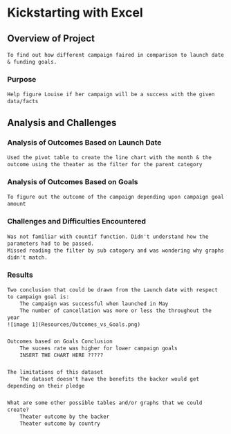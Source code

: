 # Kickstarting with Excel

##    Overview of Project
	To find out how different campaign faired in comparison to launch date & funding goals.
### Purpose
	Help figure Louise if her campaign will be a success with the given data/facts
## Analysis and Challenges


### Analysis of Outcomes Based on Launch Date
	Used the pivot table to create the line chart with the month & the outcome using the theater as the filter for the parent category

### Analysis of Outcomes Based on Goals
	To figure out the outcome of the campaign depending upon campaign goal amount 

### Challenges and Difficulties Encountered
	Was not familiar with countif function. Didn't understand how the parameters had to be passed.
	Missed reading the filter by sub catogory and was wondering why graphs didn't match.
### Results
 	Two conclusion that could be drawn from the Launch date with respect to campaign goal is:
		The campaign was successful when launched in May
		The number of cancellation was more or less the throughout the year
	![image 1](Resources/Outcomes_vs_Goals.png)
###
	Outcomes based on Goals Conclusion 
		The sucees rate was higher for lower campaign goals 
		INSERT THE CHART HERE ?????

###
	The limitations of this dataset
		The dataset doesn't have the benefits the backer would get depending on their pledge

###
	What are some other possible tables and/or graphs that we could create?
		Theater outcome by the backer
		Theater outcome by country
